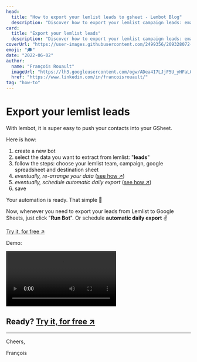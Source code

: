 ```yaml
---
head:
  title: "How to export your lemlist leads to gsheet - Lembot Blog"
  description: "Discover how to export your lemlist campaign leads: email, firstName, lastName... and custom variables into your Google Sheets spreadsheet."
card:
  title: "Export your lemlist leads"
  description: "Discover how to export your lemlist campaign leads: email, firstName, lastName... and custom variables into your Google Sheets spreadsheet."
coverUrl: "https://user-images.githubusercontent.com/2499356/209328072-82d60033-5cf2-4083-884b-d7ed541ac6b3.jpg"
emoji: "🎓"
date: "2022-06-02"
author:
  name: "François Rouault"
  imageUrl: "https://lh3.googleusercontent.com/ogw/ADea4I7LJjF5U_yHFaLQIoNCysLkiEHPLHnWKxj0i1SadVY=s32-c-mo"
  href: "https://www.linkedin.com/in/francoisrouault/"
tag: "how-to"
---
```


# Export your lemlist leads

With lembot, it is super easy to push your contacts into your GSheet.

Here is how:

1. create a new bot
2. select the data you want to extract from lemlist: "**leads**"
3. follow the steps: choose your lemlist team, campaign, google spreadsheet and destination sheet
4. _eventually, re-arrange your data_ ([see how ↗️](https://lembot.com/blog/keep-your-lemlist-export-minimalist-and-consistent))
5. _eventually, schedule automatic daily export_ ([see how ↗️](https://lembot.com/blog/schedule-exports))
6. save

Your automation is ready. That simple 💪

Now, whenever you need to export your leads from Lemlist to Google Sheets, just click "**Run Bot**". Or schedule **automatic daily export** ✌️

[Try it, for free ↗️](https://lembot.com/signup)

Demo:

![how to export your leads demo](https://user-images.githubusercontent.com/2499356/171719577-5e141726-b4bf-4e42-a154-93f501b2f468.mp4)

## Ready? [Try it, for free ↗️](https://lembot.com/signup)

---

Cheers,

François
